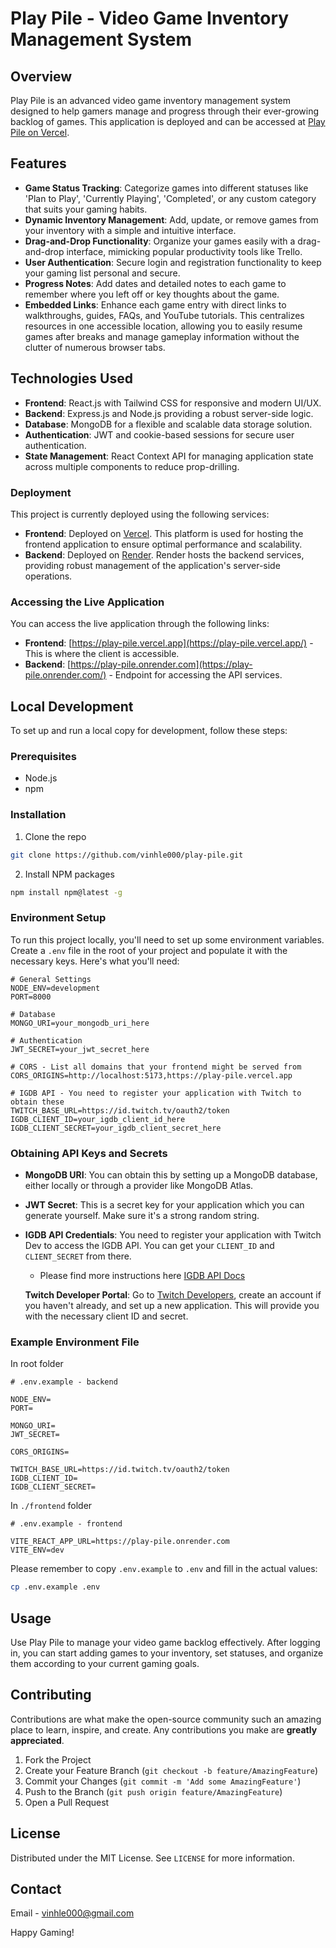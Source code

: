 # Play Pile - Video Game Inventory Management System

## Overview
Play Pile is an advanced video game inventory management system designed to help gamers manage and progress through their ever-growing backlog of games. This application is deployed and can be accessed at [Play Pile on Vercel](https://play-pile.vercel.app).

## Features
- **Game Status Tracking**: Categorize games into different statuses like 'Plan to Play', 'Currently Playing', 'Completed', or any custom category that suits your gaming habits.
- **Dynamic Inventory Management**: Add, update, or remove games from your inventory with a simple and intuitive interface.
- **Drag-and-Drop Functionality**: Organize your games easily with a drag-and-drop interface, mimicking popular productivity tools like Trello.
- **User Authentication**: Secure login and registration functionality to keep your gaming list personal and secure.
- **Progress Notes**: Add dates and detailed notes to each game to remember where you left off or key thoughts about the game.
- **Embedded Links**: Enhance each game entry with direct links to walkthroughs, guides, FAQs, and YouTube tutorials. This centralizes resources in one accessible location, allowing you to easily resume games after breaks and manage gameplay information without the clutter of numerous browser tabs.

## Technologies Used
- **Frontend**: React.js with Tailwind CSS for responsive and modern UI/UX.
- **Backend**: Express.js and Node.js providing a robust server-side logic.
- **Database**: MongoDB for a flexible and scalable data storage solution.
- **Authentication**: JWT and cookie-based sessions for secure user authentication.
- **State Management**: React Context API for managing application state across multiple components to reduce prop-drilling.

### Deployment
This project is currently deployed using the following services:

- **Frontend**: Deployed on [Vercel](https://vercel.com/). This platform is used for hosting the frontend application to ensure optimal performance and scalability.
- **Backend**: Deployed on [Render](https://render.com/). Render hosts the backend services, providing robust management of the application's server-side operations.

### Accessing the Live Application
You can access the live application through the following links:

- **Frontend**: [https://play-pile.vercel.app](https://play-pile.vercel.app/) - This is where the client is accessible.
- **Backend**: [https://play-pile.onrender.com](https://play-pile.onrender.com/) - Endpoint for accessing the API services.


## Local Development
To set up and run a local copy for development, follow these steps:

### Prerequisites
- Node.js
- npm


### Installation
1. Clone the repo
```sh
git clone https://github.com/vinhle000/play-pile.git
```
2. Install NPM packages
```sh
npm install npm@latest -g
```

### Environment Setup
To run this project locally, you'll need to set up some environment variables. Create a `.env` file in the root of your project and populate it with the necessary keys. Here's what you'll need:

```plaintext
# General Settings
NODE_ENV=development
PORT=8000

# Database
MONGO_URI=your_mongodb_uri_here

# Authentication
JWT_SECRET=your_jwt_secret_here

# CORS - List all domains that your frontend might be served from
CORS_ORIGINS=http://localhost:5173,https://play-pile.vercel.app

# IGDB API - You need to register your application with Twitch to obtain these
TWITCH_BASE_URL=https://id.twitch.tv/oauth2/token
IGDB_CLIENT_ID=your_igdb_client_id_here
IGDB_CLIENT_SECRET=your_igdb_client_secret_here
```

### Obtaining API Keys and Secrets
- **MongoDB URI**: You can obtain this by setting up a MongoDB database, either locally or through a provider like MongoDB Atlas.
- **JWT Secret**: This is a secret key for your application which you can generate yourself. Make sure it's a strong random string.
- **IGDB API Credentials**: You need to register your application with Twitch Dev to access the IGDB API. You can get your `CLIENT_ID` and `CLIENT_SECRET` from there.
  - Please find more instructions here [IGDB API Docs](https://api-docs.igdb.com/#getting-started)


  **Twitch Developer Portal**: Go to [Twitch Developers](https://dev.twitch.tv/console/apps), create an account if you haven't already, and set up a new application. This will provide you with the necessary client ID and secret.

### Example Environment File

In root folder
```plaintext
# .env.example - backend

NODE_ENV=
PORT=

MONGO_URI=
JWT_SECRET=

CORS_ORIGINS=

TWITCH_BASE_URL=https://id.twitch.tv/oauth2/token
IGDB_CLIENT_ID=
IGDB_CLIENT_SECRET=
```

In ```./frontend``` folder
```plaintext
# .env.example - frontend

VITE_REACT_APP_URL=https://play-pile.onrender.com
VITE_ENV=dev
```

Please remember to copy `.env.example` to `.env` and fill in the actual values:
```sh
cp .env.example .env
```

## Usage
Use Play Pile to manage your video game backlog effectively. After logging in, you can start adding games to your inventory, set statuses, and organize them according to your current gaming goals.

## Contributing
Contributions are what make the open-source community such an amazing place to learn, inspire, and create. Any contributions you make are **greatly appreciated**.

1. Fork the Project
2. Create your Feature Branch (`git checkout -b feature/AmazingFeature`)
3. Commit your Changes (`git commit -m 'Add some AmazingFeature'`)
4. Push to the Branch (`git push origin feature/AmazingFeature`)
5. Open a Pull Request

## License
Distributed under the MIT License. See `LICENSE` for more information.

## Contact
Email - vinhle000@gmail.com

Happy Gaming!
